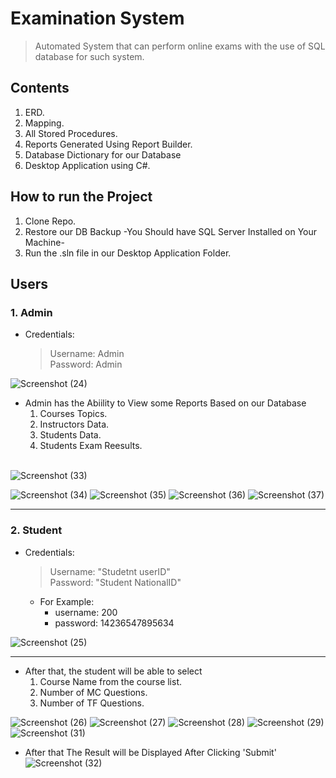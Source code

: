 # Examination System
> Automated System that can perform online exams with the use of  SQL database for such system.

## Contents
1. ERD.
2. Mapping.
3. All Stored Procedures.
4. Reports Generated Using Report Builder.
5. Database Dictionary for our Database
6. Desktop Application using C#.

## How to run the Project
1. Clone Repo.
2. Restore our DB Backup -You Should have SQL Server Installed on Your Machine-
3. Run the .sln file in our Desktop Application Folder.

## Users
### 1. Admin
  - Credentials:
    > Username: Admin </br>
    > Password: Admin </br>
  
  ![Screenshot (24)](https://user-images.githubusercontent.com/44305776/156583693-18fd86b9-922a-4bbe-87ea-5bf1b0b40575.png)
  
  - Admin has the Abiility to View some Reports Based on our Database</br>
    1. Courses Topics. <br>
    2. Instructors Data. <br>
    3. Students Data. <br>
    4. Students Exam Reesults. <br><br>
    
![Screenshot (33)](https://user-images.githubusercontent.com/44305776/156627337-3679c226-5b3d-4b8a-8a17-c67bbd0728f1.png)

![Screenshot (34)](https://user-images.githubusercontent.com/44305776/156628081-f082bb52-1d50-4e3d-aab9-8cdfa17117c8.png)
![Screenshot (35)](https://user-images.githubusercontent.com/44305776/156628223-701313a4-c4f4-422f-a755-30361f18385d.png)
![Screenshot (36)](https://user-images.githubusercontent.com/44305776/156628265-c2f90370-0ea7-4eca-a593-f51623660b1b.png)
![Screenshot (37)](https://user-images.githubusercontent.com/44305776/156628318-96e2575e-48eb-4a11-b4a9-b55803a80cf4.png)
<hr>

### 2. Student
 - Credentials:
    > Username: "Studetnt userID" </br>
    > Password: "Student NationalID" </br>
      - For Example: 
          - username: 200
          - password: 14236547895634  


  ![Screenshot (25)](https://user-images.githubusercontent.com/44305776/156584740-ffe79bf3-4994-4d80-8d6a-d3c6ebfcdd58.png) <hr>
  - After that, the student will be able to select
    1. Course Name from the course list. </br>
    2. Number of MC Questions. </br>
    3. Number of TF Questions. </br>
 
![Screenshot (26)](https://user-images.githubusercontent.com/44305776/156629725-09c745f6-2982-4187-942f-bec1523da13b.png)
![Screenshot (27)](https://user-images.githubusercontent.com/44305776/156629763-e7c90655-ac20-4675-8fae-1bcc6a021fab.png)
![Screenshot (28)](https://user-images.githubusercontent.com/44305776/156629777-d06d8f05-7c06-4eaa-9463-ec9499a0c71a.png)
![Screenshot (29)](https://user-images.githubusercontent.com/44305776/156629785-e22eed35-3d29-4cc1-9b3c-a19ba7f947f7.png)
![Screenshot (31)](https://user-images.githubusercontent.com/44305776/156629846-eea9b039-aa3a-4686-8a10-b96f0782635b.png)

- After that The Result will be Displayed After Clicking 'Submit'
![Screenshot (32)](https://user-images.githubusercontent.com/44305776/156630071-dacf10dc-c259-4892-bf7d-11b3fc6baad0.png)










  
  
  
